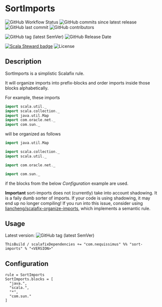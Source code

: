 # SortImports

![GitHub Workflow Status](https://img.shields.io/github/workflow/status/NeQuissimus/sort-imports/Build)
![GitHub commits since latest release](https://img.shields.io/github/commits-since/NeQuissimus/sort-imports/latest/master)
![GitHub last commit](https://img.shields.io/github/last-commit/NeQuissimus/sort-imports)
![GitHub contributors](https://img.shields.io/github/contributors/NeQuissimus/sort-imports)

![GitHub tag (latest SemVer)](https://img.shields.io/github/v/tag/NeQuissimus/sort-imports?sort=semver)
![GitHub Release Date](https://img.shields.io/github/release-date/NeQuissimus/sort-imports)

[![Scala Steward badge](https://img.shields.io/badge/Scala_Steward-helping-blue.svg?style=flat&logo=data:image/png;base64,iVBORw0KGgoAAAANSUhEUgAAAA4AAAAQCAMAAAARSr4IAAAAVFBMVEUAAACHjojlOy5NWlrKzcYRKjGFjIbp293YycuLa3pYY2LSqql4f3pCUFTgSjNodYRmcXUsPD/NTTbjRS+2jomhgnzNc223cGvZS0HaSD0XLjbaSjElhIr+AAAAAXRSTlMAQObYZgAAAHlJREFUCNdNyosOwyAIhWHAQS1Vt7a77/3fcxxdmv0xwmckutAR1nkm4ggbyEcg/wWmlGLDAA3oL50xi6fk5ffZ3E2E3QfZDCcCN2YtbEWZt+Drc6u6rlqv7Uk0LdKqqr5rk2UCRXOk0vmQKGfc94nOJyQjouF9H/wCc9gECEYfONoAAAAASUVORK5CYII=)](https://scala-steward.org)
![License](https://img.shields.io/github/license/NeQuissimus/sort-imports)

## Description

SortImports is a simplistic Scalafix rule.

It will organize imports into prefix-blocks and order imports inside those blocks alphabetically.

For example, these imports

```scala
import scala.util._
import scala.collection._
import java.util.Map
import com.oracle.net._
import com.sun._
```

will be organized as follows

```scala
import java.util.Map

import scala.collection._
import scala.util._

import com.oracle.net._

import com.sun._
```

if the blocks from the below _Configuration_ example are used.


**Important**
sort-imports does not (currently) take into account shadowing.
It is a faily dumb sorter of imports. If your code is using shadowing, it may end up no longer compiling!
If you run into this issue, consider using [liancheng/scalafix-organize-imports](https://github.com/liancheng/scalafix-organize-imports/), which implements a semantic rule.

## Usage

Latest version: ![GitHub tag (latest SemVer)](https://img.shields.io/github/v/tag/NeQuissimus/sort-imports?sort=semver)

`ThisBuild / scalafixDependencies += "com.nequissimus" %% "sort-imports" % "<VERSION>"`

## Configuration

```
rule = SortImports
SortImports.blocks = [
  "java.",
  "scala.",
  "*",
  "com.sun."
]
```
